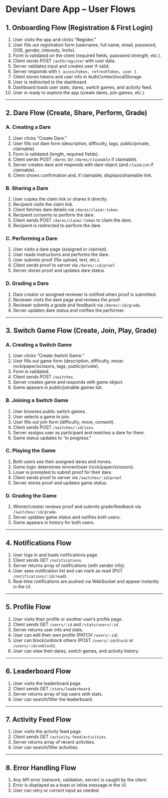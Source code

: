 # Deviant Dare App – User Flows

## 1. Onboarding Flow (Registration & First Login)

1. User visits the app and clicks “Register.”
2. User fills out registration form (username, full name, email, password, DOB, gender, interests, limits).
3. Form is validated on the client (required fields, password strength, etc.).
4. Client sends POST `/auth/register` with user data.
5. Server validates input and creates user if valid.
6. Server responds with `{ accessToken, refreshToken, user }`.
7. Client stores tokens and user info in AuthContext/localStorage.
8. User is redirected to the dashboard.
9. Dashboard loads user stats, dares, switch games, and activity feed.
10. User is ready to explore the app (create dares, join games, etc.).

---

## 2. Dare Flow (Create, Share, Perform, Grade)

### A. Creating a Dare
1. User clicks “Create Dare.”
2. User fills out dare form (description, difficulty, tags, public/private, claimable).
3. Form is validated (length, required fields).
4. Client sends POST `/dares` (or `/dares/claimable` if claimable).
5. Server creates dare and responds with dare object (and `claimLink` if claimable).
6. Client shows confirmation and, if claimable, displays/shareable link.

### B. Sharing a Dare
1. User copies the claim link or shares it directly.
2. Recipient visits the claim link.
3. Client fetches dare details via `/dares/claim/:token`.
4. Recipient consents to perform the dare.
5. Client sends POST `/dares/claim/:token` to claim the dare.
6. Recipient is redirected to perform the dare.

### C. Performing a Dare
1. User visits a dare page (assigned or claimed).
2. User reads instructions and performs the dare.
3. User submits proof (file upload, text, etc.).
4. Client sends proof to server via `/dares/:id/proof`.
5. Server stores proof and updates dare status.

### D. Grading a Dare
1. Dare creator or assigned reviewer is notified when proof is submitted.
2. Reviewer visits the dare page and reviews the proof.
3. Reviewer submits a grade and feedback via `/dares/:id/grade`.
4. Server updates dare status and notifies the performer.

---

## 3. Switch Game Flow (Create, Join, Play, Grade)

### A. Creating a Switch Game
1. User clicks “Create Switch Game.”
2. User fills out game form (description, difficulty, move: rock/paper/scissors, tags, public/private).
3. Form is validated.
4. Client sends POST `/switches`.
5. Server creates game and responds with game object.
6. Game appears in public/joinable games list.

### B. Joining a Switch Game
1. User browses public switch games.
2. User selects a game to join.
3. User fills out join form (difficulty, move, consent).
4. Client sends POST `/switches/:id/join`.
5. Server assigns user as participant and matches a dare for them.
6. Game status updates to “in progress.”

### C. Playing the Game
1. Both users see their assigned dares and moves.
2. Game logic determines winner/loser (rock/paper/scissors).
3. Loser is prompted to submit proof for their dare.
4. Client sends proof to server via `/switches/:id/proof`.
5. Server stores proof and updates game status.

### D. Grading the Game
1. Winner/creator reviews proof and submits grade/feedback via `/switches/:id/grade`.
2. Server updates game status and notifies both users.
3. Game appears in history for both users.

---

## 4. Notifications Flow

1. User logs in and loads notifications page.
2. Client sends GET `/notifications`.
3. Server returns array of notifications (with sender info).
4. User sees notification list and can mark as read (PUT `/notifications/:id/read`).
5. Real-time notifications are pushed via WebSocket and appear instantly in the UI.

---

## 5. Profile Flow

1. User visits their profile or another user’s profile page.
2. Client sends GET `/users/:id` and `/stats/users/:id`.
3. Server returns user info and stats.
4. User can edit their own profile (PATCH `/users/:id`).
5. User can block/unblock others (POST `/users/:id/block` or `/users/:id/unblock`).
6. User can view their dares, switch games, and activity history.

---

## 6. Leaderboard Flow

1. User visits the leaderboard page.
2. Client sends GET `/stats/leaderboard`.
3. Server returns array of top users with stats.
4. User can search/filter the leaderboard.

---

## 7. Activity Feed Flow

1. User visits the activity feed page.
2. Client sends GET `/activity-feed/activities`.
3. Server returns array of recent activities.
4. User can search/filter activities.

---

## 8. Error Handling Flow

1. Any API error (network, validation, server) is caught by the client.
2. Error is displayed as a toast or inline message in the UI.
3. User can retry or correct input as needed. 